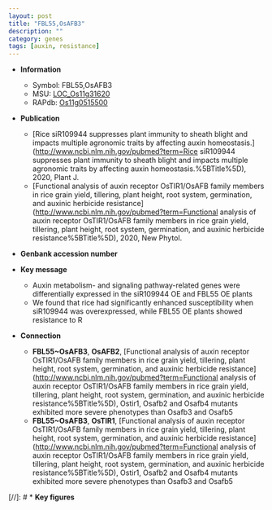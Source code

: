 ```yaml
---
layout: post
title: "FBL55,OsAFB3"
description: ""
category: genes
tags: [auxin, resistance]
---
```


* **Information**  
    + Symbol: FBL55,OsAFB3  
    + MSU: [LOC_Os11g31620](http://rice.uga.edu/cgi-bin/ORF_infopage.cgi?orf=LOC_Os11g31620)  
    + RAPdb: [Os11g0515500](http://rapdb.dna.affrc.go.jp/viewer/gbrowse_details/irgsp1?name=Os11g0515500)  

* **Publication**  
    + [Rice siR109944 suppresses plant immunity to sheath blight and impacts multiple agronomic traits by affecting auxin homeostasis.](http://www.ncbi.nlm.nih.gov/pubmed?term=Rice siR109944 suppresses plant immunity to sheath blight and impacts multiple agronomic traits by affecting auxin homeostasis.%5BTitle%5D), 2020, Plant J.
    + [Functional analysis of auxin receptor OsTIR1/OsAFB family members in rice grain yield, tillering, plant height, root system, germination, and auxinic herbicide resistance](http://www.ncbi.nlm.nih.gov/pubmed?term=Functional analysis of auxin receptor OsTIR1/OsAFB family members in rice grain yield, tillering, plant height, root system, germination, and auxinic herbicide resistance%5BTitle%5D), 2020, New Phytol.

* **Genbank accession number**  

* **Key message**  
    + Auxin metabolism- and signaling pathway-related genes were differentially expressed in the siR109944 OE and FBL55 OE plants
    + We found that rice had significantly enhanced susceptibility when siR109944 was overexpressed, while FBL55 OE plants showed resistance to R

* **Connection**  
    + __FBL55~OsAFB3__, __OsAFB2__, [Functional analysis of auxin receptor OsTIR1/OsAFB family members in rice grain yield, tillering, plant height, root system, germination, and auxinic herbicide resistance](http://www.ncbi.nlm.nih.gov/pubmed?term=Functional analysis of auxin receptor OsTIR1/OsAFB family members in rice grain yield, tillering, plant height, root system, germination, and auxinic herbicide resistance%5BTitle%5D),  Ostir1, Osafb2 and Osafb4 mutants exhibited more severe phenotypes than Osafb3 and Osafb5
    + __FBL55~OsAFB3__, __OsTIR1__, [Functional analysis of auxin receptor OsTIR1/OsAFB family members in rice grain yield, tillering, plant height, root system, germination, and auxinic herbicide resistance](http://www.ncbi.nlm.nih.gov/pubmed?term=Functional analysis of auxin receptor OsTIR1/OsAFB family members in rice grain yield, tillering, plant height, root system, germination, and auxinic herbicide resistance%5BTitle%5D),  Ostir1, Osafb2 and Osafb4 mutants exhibited more severe phenotypes than Osafb3 and Osafb5

[//]: # * **Key figures**  


